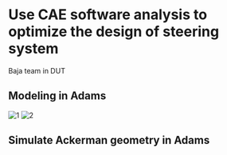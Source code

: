 # Use CAE software analysis to optimize the design of steering system
Baja team in DUT

## Modeling in Adams

![1](https://user-images.githubusercontent.com/48986602/141648943-e7f3a221-8ce0-46bd-834f-96b5854c1e4d.jpg)
![2](https://user-images.githubusercontent.com/48986602/141648948-b83c9aec-4348-4a5f-bea5-1e234eaf1b1c.jpg)

## Simulate Ackerman geometry in Adams


